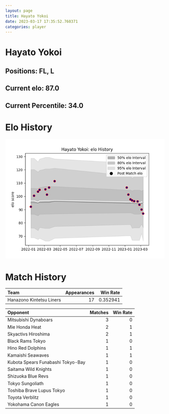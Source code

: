 ```yaml
---  
layout: page  
title: Hayato Yokoi  
date: 2023-03-17 17:35:52.760371  
categories: player  
---
```

# Hayato Yokoi

## Positions: FL, L

## Current elo: 87.0

## Current Percentile: 34.0

# Elo History


![elo history](history_HayatoYokoi.png)
# Match History


| Team                     |   Appearances |   Win Rate |
|:-------------------------|--------------:|-----------:|
| Hanazono Kintetsu Liners |            17 |   0.352941 |

| Opponent                          |   Matches |   Win Rate |
|:----------------------------------|----------:|-----------:|
| Mitsubishi Dynaboars              |         3 |          0 |
| Mie Honda Heat                    |         2 |          1 |
| Skyactivs Hiroshima               |         2 |          1 |
| Black Rams Tokyo                  |         1 |          0 |
| Hino Red Dolphins                 |         1 |          1 |
| Kamaishi Seawaves                 |         1 |          1 |
| Kubota Spears Funabashi Tokyo-Bay |         1 |          0 |
| Saitama Wild Knights              |         1 |          0 |
| Shizuoka Blue Revs                |         1 |          0 |
| Tokyo Sungoliath                  |         1 |          0 |
| Toshiba Brave Lupus Tokyo         |         1 |          0 |
| Toyota Verblitz                   |         1 |          0 |
| Yokohama Canon Eagles             |         1 |          0 |